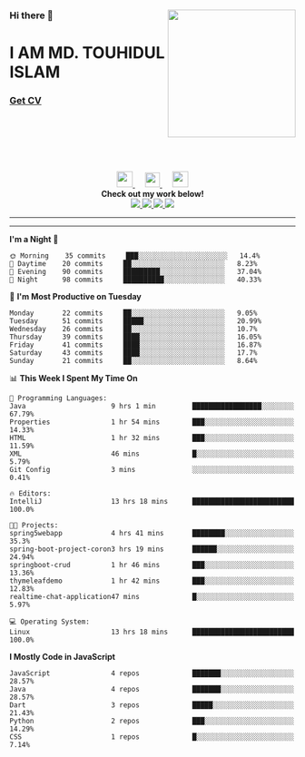 <div>
<img align="right" width="225" height="225" src="https://touhid-jisan.github.io/img/about-us.png">
<div>
  <h3> </h3>
  <h3> </h3>
  <h3>Hi there 👋</h3>
  <h1>I AM MD. TOUHIDUL ISLAM</h1>
 <!-- <h3>Software Engineer</h3> -->
  <h3> <a href="https://touhid-jisan.github.io/pdf/Touhidul_Islam.pdf"><span>Get CV</span></a></h3>
</div>
</div>
<br/><br/><br/><br/><br/>

<p align="center">
  <a href= "https://www.instagram.com/touhid_jisan/">
    <img src="https://img.icons8.com/ios-glyphs/256/000000/instagram-new.svg" width="28px"/>
  </a>
  &emsp;
  <a href="https://www.linkedin.com/in/touhid-jisan/">
    <img src="https://img.icons8.com/ios-filled/256/000000/linkedin.svg" width="26px"/>
  </a>
  &emsp;
  <a href="http://touhid-jisan.github.io/">
    <img src="https://img.icons8.com/material/256/000000/globe--v1.png" width="28px"/>
  </a>
  <br> 
  <strong>Check out my work below!</strong><br>
  
  <a href="https://badges.pufler.dev/years/touhid-jisan?style=flat-square&color=black&logo=github">
    <img src="https://badges.pufler.dev/years/touhid-jisan?style=flat-square&color=black&logo=github">
  </a>
  <a href="https://github.com/touhid-jisan?tab=repositories">
    <img src="https://badges.pufler.dev/repos/touhid-jisan?style=flat-square&color=black&logo=github">
  </a>
  <a href="https://gist.github.com/touhid-jisan">
    <img src="https://badges.pufler.dev/gists/touhid-jisan?style=flat-square&color=black&logo=github">
  </a>
  <a href="https://github.com/touhid-jisan">
    <img src="https://badges.pufler.dev/commits/monthly/touhid-jisan?style=flat-square&color=black&logo=github">
  </a>
</p>
<hr><hr>
<!--
**touhid-jisan/touhid-jisan** is a ✨ _special_ ✨ repository because its `README.md` (this file) appears on your GitHub profile.

Here are some ideas to get you started:

- 🔭 I’m currently working on ...
- 🌱 I’m currently learning ...
- 👯 I’m looking to collaborate on ...
- 🤔 I’m looking for help with ...
- 💬 Ask me about ...
- 📫 How to reach me: ...
- 😄 Pronouns: ...
- ⚡ Fun fact: ...
-->

<!--START_SECTION:waka-->
**I'm a Night 🦉** 

```text
🌞 Morning    35 commits     ███░░░░░░░░░░░░░░░░░░░░░░   14.4% 
🌆 Daytime    20 commits     ██░░░░░░░░░░░░░░░░░░░░░░░   8.23% 
🌃 Evening    90 commits     █████████░░░░░░░░░░░░░░░░   37.04% 
🌙 Night      98 commits     ██████████░░░░░░░░░░░░░░░   40.33%

```
📅 **I'm Most Productive on Tuesday** 

```text
Monday       22 commits     ██░░░░░░░░░░░░░░░░░░░░░░░   9.05% 
Tuesday      51 commits     █████░░░░░░░░░░░░░░░░░░░░   20.99% 
Wednesday    26 commits     ██░░░░░░░░░░░░░░░░░░░░░░░   10.7% 
Thursday     39 commits     ████░░░░░░░░░░░░░░░░░░░░░   16.05% 
Friday       41 commits     ████░░░░░░░░░░░░░░░░░░░░░   16.87% 
Saturday     43 commits     ████░░░░░░░░░░░░░░░░░░░░░   17.7% 
Sunday       21 commits     ██░░░░░░░░░░░░░░░░░░░░░░░   8.64%

```


📊 **This Week I Spent My Time On** 

```text
💬 Programming Languages: 
Java                     9 hrs 1 min         █████████████████░░░░░░░░   67.79% 
Properties               1 hr 54 mins        ███░░░░░░░░░░░░░░░░░░░░░░   14.33% 
HTML                     1 hr 32 mins        ███░░░░░░░░░░░░░░░░░░░░░░   11.59% 
XML                      46 mins             █░░░░░░░░░░░░░░░░░░░░░░░░   5.79% 
Git Config               3 mins              ░░░░░░░░░░░░░░░░░░░░░░░░░   0.41%

🔥 Editors: 
IntelliJ                 13 hrs 18 mins      █████████████████████████   100.0%

🐱‍💻 Projects: 
spring5webapp            4 hrs 41 mins       ████████░░░░░░░░░░░░░░░░░   35.3% 
spring-boot-project-coron3 hrs 19 mins       ██████░░░░░░░░░░░░░░░░░░░   24.94% 
springboot-crud          1 hr 46 mins        ███░░░░░░░░░░░░░░░░░░░░░░   13.36% 
thymeleafdemo            1 hr 42 mins        ███░░░░░░░░░░░░░░░░░░░░░░   12.83% 
realtime-chat-application47 mins             █░░░░░░░░░░░░░░░░░░░░░░░░   5.97%

💻 Operating System: 
Linux                    13 hrs 18 mins      █████████████████████████   100.0%

```

**I Mostly Code in JavaScript** 

```text
JavaScript               4 repos             ███████░░░░░░░░░░░░░░░░░░   28.57% 
Java                     4 repos             ███████░░░░░░░░░░░░░░░░░░   28.57% 
Dart                     3 repos             █████░░░░░░░░░░░░░░░░░░░░   21.43% 
Python                   2 repos             ███░░░░░░░░░░░░░░░░░░░░░░   14.29% 
CSS                      1 repos             █░░░░░░░░░░░░░░░░░░░░░░░░   7.14%

```



<!--END_SECTION:waka-->
